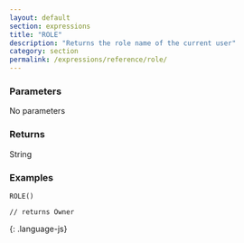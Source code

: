 ```yaml
---
layout: default
section: expressions
title: "ROLE"
description: "Returns the role name of the current user"
category: section
permalink: /expressions/reference/role/
---
```


### Parameters

No parameters

### Returns

String

### Examples

~~~
ROLE()

// returns Owner
~~~
{: .language-js}